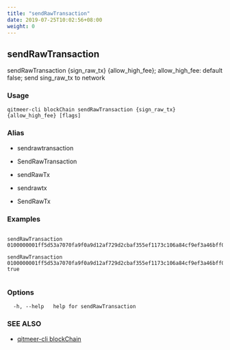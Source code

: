 ```yaml
---
title: "sendRawTransaction"
date: 2019-07-25T10:02:56+08:00
weight: 0
---
```


## sendRawTransaction

sendRawTransaction {sign_raw_tx} {allow_high_fee}; allow_high_fee: default false; send sing_raw_tx to network

### Usage

```
qitmeer-cli blockChain sendRawTransaction {sign_raw_tx} {allow_high_fee} [flags]
```



### Alias

- sendrawtransaction

- SendRawTransaction

- sendRawTx

- sendrawtx

- SendRawTx

### Examples

```

sendRawTransaction 0100000001ff5d53a7070fa9f0a9d12af729d2cbaf355ef1173c106a84cf9ef3a46bff03b202000000ffffffff01005504790a0000001976a914627777996288556166614462639988446255776688ac000000000000000001000000000000000000000000ffffffff6b483045022100dced4d67dd74647d0036077ee5b435838934377b1d296dd9da852772911e3be2022063dd346bd812a894968b8acacead7e7beff48947657a82f1e8f9c38876d4c905012103aba0a09f5b44138a46a2e5d26b8659923d84c4ba9437e22c3828cac43d0edb49

sendRawTransaction 0100000001ff5d53a7070fa9f0a9d12af729d2cbaf355ef1173c106a84cf9ef3a46bff03b202000000ffffffff01005504790a0000001976a914627777996288556166614462639988446255776688ac000000000000000001000000000000000000000000ffffffff6b483045022100dced4d67dd74647d0036077ee5b435838934377b1d296dd9da852772911e3be2022063dd346bd812a894968b8acacead7e7beff48947657a82f1e8f9c38876d4c905012103aba0a09f5b44138a46a2e5d26b8659923d84c4ba9437e22c3828cac43d0edb49 true
	
```

### Options

```
  -h, --help   help for sendRawTransaction
```

### SEE ALSO

* [qitmeer-cli blockChain](/en/reference/qitmeer-cli/blockchain/)	 

